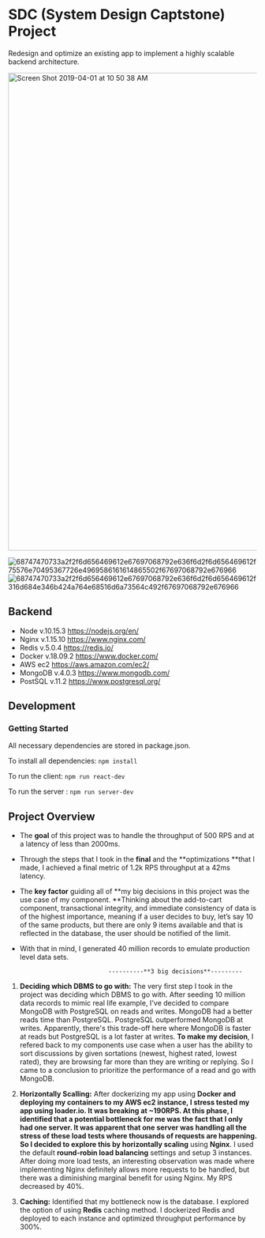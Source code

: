 # SDC (System Design Captstone) Project


Redesign and optimize an existing app to implement a highly scalable backend architecture.

<img width="967" alt="Screen Shot 2019-04-01 at 10 50 38 AM" src="https://user-images.githubusercontent.com/43450544/55337112-1199bd00-546c-11e9-8b33-e8346b1052ac.png">


![68747470733a2f2f6d656469612e67697068792e636f6d2f6d656469612f75576e70495367726e4969586161614865502f67697068792e676966](https://user-images.githubusercontent.com/43450544/55968816-be352500-5c4a-11e9-9b98-3c346e056015.gif)
![68747470733a2f2f6d656469612e67697068792e636f6d2f6d656469612f316d684e346b424a764e68516d6a73564c492f67697068792e676966](https://user-images.githubusercontent.com/43450544/55968817-becdbb80-5c4a-11e9-8449-a7db9e738a66.gif)


## Backend


- Node v.10.15.3 <https://nodejs.org/en/>
- Nginx v.1.15.10 <https://www.nginx.com/>
- Redis v.5.0.4 <https://redis.io/>
- Docker v.18.09.2 <https://www.docker.com/>
- AWS ec2 <https://aws.amazon.com/ec2/>
- MongoDB v.4.0.3 <https://www.mongodb.com/>
- PostSQL v.11.2 <https://www.postgresql.org/>


## Development

### Getting Started
All necessary dependencies are stored in package.json. 

To install all dependencies:
`npm install`  

To run the client:
`npm run react-dev`

To run the server :
`npm run server-dev`



## Project Overview



- The **goal** of this project was to handle the throughput of 500 RPS and at a latency of less than 2000ms. 
- Through the steps that I took in the **final** and the **optimizations **that I made, I achieved a final metric of 1.2k RPS throughput at a 42ms latency. 
- The **key factor** guiding all of **my big decisions in this project was the use case of my component. **Thinking about the add-to-cart component, transactional integrity, and immediate consistency of data is of the highest importance, meaning if a user decides to buy, let’s say 10 of the same products, but there are only 9 items available and that is reflected in the database, the user should be notified of the limit.
- With that in mind, I generated 40 million records to emulate production level data sets.

                               ----------**3 big decisions**---------
1. **Deciding which DBMS to go with:** The very first step I took in the project was deciding which DBMS to go with. After seeding 10 million data records to mimic real life example, I've decided to compare MongoDB with PostgreSQL on reads and writes. MongoDB had a better reads time than PostgreSQL. PostgreSQL outperformed MongoDB at writes. Apparently, there's this trade-off here where MongoDB is faster at reads but PostgreSQL is a lot faster at writes. **To make my decision**, I refered back to my components use case when a user has the ability to sort discussions by given sortations (newest, highest rated, lowest rated), they are browsing far more than they are writing or replying. So I came to a conclusion to prioritize the performance of a read and go with MongoDB.

2. **Horizontally Scalling:** After dockerizing my app using **Docker **and deploying my containers to my **AWS ec2** instance, I stress tested my app using **loader.io**. It was breaking at ~190RPS. At this phase, I identified that a potential bottleneck for me was the fact that I only had one server. It was apparent that one server was handling all the stress of these load tests where thousands of requests are happening. So I decided to explore this by** horizontally scaling** using **Nginx**. I used the default **round-robin load balancing** settings and setup 3 instances. After doing more load tests, an interesting observation was made where implementing Nginx definitely allows more requests to be handled, but there was a diminishing marginal benefit for using Nginx. My RPS decreased by 40%.

3. **Caching:** Identified that my bottleneck now is the database. I explored the option of using **Redis** caching method. I dockerized Redis and deployed to each instance and optimized throughput performance by 300%. 


